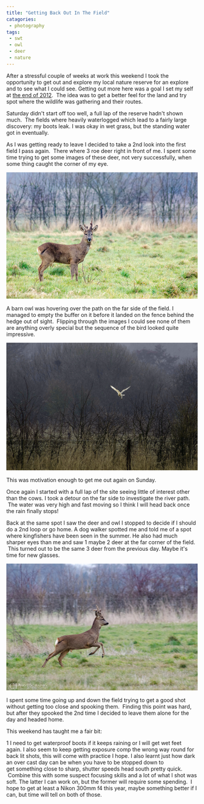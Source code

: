 ```yaml
---
title: "Getting Back Out In The Field"
catagories:
 - photography
tags:
 - swt
 - owl
 - deer
 - nature
---
```

After a stressful couple of weeks at work this weekend I took the opportunity to get out and explore my local nature reserve for an explore and to see what I could see. Getting out more here was a goal I set my self at [the end of 2012][2012review].  The idea was to get a better feel for the land and try spot where the wildlife was gathering and their routes.

Saturday didn't start off too well, a full lap of the reserve hadn't shown much.  The fields where heavily waterlogged which lead to a fairly large discovery: my boots leak. I was okay in wet grass, but the standing water got in eventually.

As I was getting ready to leave I decided to take a 2nd look into the first field I pass again.  There where 3 roe deer right in front of me. I spent some time trying to get some images of these deer, not very successfully, when some thing caught the corner of my eye.

<img class="padded center"
		alt="SWT Manor Farm Roe Deer"
		src="/images/2013-03-24-getting-back-out-in-the-field/CJP20130323-2572.jpg" />

<!-- more -->

A barn owl was hovering over the path on the far side of the field. I managed to empty the buffer on it before it landed on the fence behind the hedge out of sight.  Flipping through the images I could see none of them are anything overly special but the sequence of the bird looked quite impressive.

<img class="padded center"
		alt="Barn owl animation"
		src="/images/2013-03-24-getting-back-out-in-the-field/BarnOwl600.gif" />

This was motivation enough to get me out again on Sunday.

Once again I started with a full lap of the site seeing little of interest other than the cows. I took a detour on the far side to investigate the river path.  The water was very high and fast moving so I think I will head back once the rain finally stops!

Back at the same spot I saw the deer and owl I stopped to decide if I should do a 2nd loop or go home. A dog walker spotted me and told me of a spot where kingfishers have been seen in the summer. He also had much sharper eyes than me and saw 1 maybe 2 deer at the far corner of the field.  This turned out to be the same 3 deer from the previous day. Maybe it's time for new glasses.

<img class="padded center"
		alt="A Roe deer at SWT Manor Farm"
		src="/images/2013-03-24-getting-back-out-in-the-field/CJP20130324-2665.jpg" />

I spent some time going up and down the field trying to get a good shot without getting too close and spooking them.  Finding this point was hard, but after they spooked the 2nd time I decided to leave them alone for the day and headed home.

This weekend has taught me a fair bit:

1 I need to get waterproof boots if it keeps raining or I will get wet feet again. I also seem to keep getting exposure comp the wrong way round for back lit shots, this will come with practice I hope. I also learnt just how dark an over cast day can be when you have to be stopped down to get something close to sharp, shutter speeds head south pretty quick.  Combine this with some suspect focusing skills and a lot of what I shot was soft. The latter I can work on, but the former will require some spending.  I hope to get at least a Nikon 300mm f4 this year, maybe something better if I can, but time will tell on both of those.

[2012review]: /2012/12/2012-in-review/"
